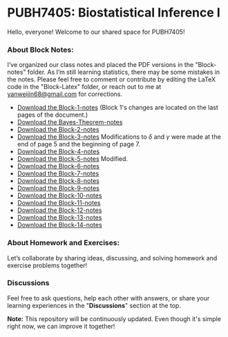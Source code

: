 # PUBH7405: Biostatistical Inference I
Hello, everyone! Welcome to our shared space for PUBH7405!

### About Block Notes:
I’ve organized our class notes and placed the PDF versions in the "Block-notes" folder. As I’m still learning statistics, there may be some mistakes in the notes. Please feel free to comment or contribute by editing the LaTeX code in the "Block-Latex" folder, or reach out to me at yanweijin68@gmail.com for corrections.
  - [Download the Block-1-notes](https://raw.githubusercontent.com/yanweijin/PUBH7405/main/Block-notes/Block1-notes-yj.pdf) (Block 1's changes are located on the last pages of the document.)
  - [Download the Bayes-Theorem-notes](https://raw.githubusercontent.com/yanweijin/PUBH7405/main/Block-notes/Bayes_yj.pdf)
  - [Download the Block-2-notes](https://raw.githubusercontent.com/yanweijin/PUBH7405/main/Block-notes/block2-yj.pdf)
  - [Download the Block-3-notes](https://raw.githubusercontent.com/yanweijin/PUBH7405/main/Block-notes/block3-yj.pdf) Modifications to $\delta$ and $\gamma$ were made at the end of page 5 and the beginning of page 7.
  - [Download the Block-4-notes](https://raw.githubusercontent.com/yanweijin/PUBH7405/main/Block-notes/block4-notes-yj.pdf)
  - [Download the Block-5-notes](https://raw.githubusercontent.com/yanweijin/PUBH7405/main/Block-notes/block5_yj.pdf) Modified.
  - [Download the Block-6-notes](https://raw.githubusercontent.com/yanweijin/PUBH7405/main/Block-notes/block6_yj.pdf)
  - [Download the Block-7-notes](https://raw.githubusercontent.com/yanweijin/PUBH7405/main/Block-notes/block7_yj.pdf)
  - [Download the Block-8-notes](https://raw.githubusercontent.com/yanweijin/PUBH7405/main/Block-notes/block8_yj.pdf)
  - [Download the Block-9-notes](https://raw.githubusercontent.com/yanweijin/PUBH7405/main/Block-notes/block9_yj.pdf)
  - [Download the Block-10-notes](https://raw.githubusercontent.com/yanweijin/PUBH7405/main/Block-notes/block10_yj.pdf)
  - [Download the Block-11-notes](https://raw.githubusercontent.com/yanweijin/PUBH7405/main/Block-notes/block11_yj.pdf)
  - [Download the Block-12-notes](https://raw.githubusercontent.com/yanweijin/PUBH7405/main/Block-notes/block12_yj.pdf)
  - [Download the Block-13-notes](https://raw.githubusercontent.com/yanweijin/PUBH7405/main/Block-notes/block13_yj.pdf)
  - [Download the Block-14-notes](https://raw.githubusercontent.com/yanweijin/PUBH7405/main/Block-notes/block14_yj.pdf) 



### About Homework and Exercises:
Let’s collaborate by sharing ideas, discussing, and solving homework and exercise problems together!

### Discussions
Feel free to ask questions, help each other with answers, or share your learning experiences in the "**Discussions**" section at the top.

**Note:** This repository will be continuously updated. Even though it's simple right now, we can improve it together!
